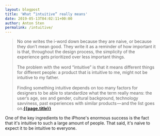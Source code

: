 ```yaml
---
layout: blogpost
title: 'What “intuitive” really means'
date: 2019-05-13T04:02:11+00:00
author: Anton Sten
permalink: /intuitive/
---
```


>No one writes the i-word down because they are naive, or because they don’t mean good. They write it as a reminder of how important it is that, throughout the design process, the simplicity of the experience gets prioritized over less important things.<br /><br />
The problem with the word “intuitive” is that it means different things for different people: a product that is intuitive to me, might not be intuitive to my father.<br /><br />
Finding something intuitive depends on too many factors for designers to be able to standardize what the term really means: the user’s age, sex and gender, cultural background, technology savviness, past experiences with similar products — and the list goes on.**[{{page.title}}](https://uxdesign.cc/what-intuitive-really-means-12e474722ce8)**

One of the key ingredients to the iPhone's enormous success is the fact that it's intuitive to such a large amount of people. That said, it's naive to expect it to be intuitive to everyone. 
